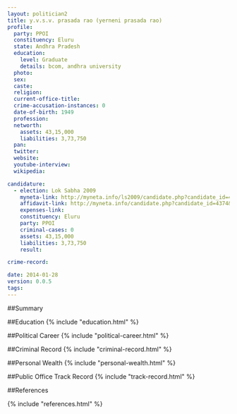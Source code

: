 ```yaml
---
layout: politician2
title: y.v.s.v. prasada rao (yerneni prasada rao)
profile: 
  party: PPOI
  constituency: Eluru
  state: Andhra Pradesh
  education: 
    level: Graduate
    details: bcom, andhra university
  photo: 
  sex: 
  caste: 
  religion: 
  current-office-title: 
  crime-accusation-instances: 0
  date-of-birth: 1949
  profession: 
  networth: 
    assets: 43,15,000
    liabilities: 3,73,750
  pan: 
  twitter: 
  website: 
  youtube-interview: 
  wikipedia: 

candidature: 
  - election: Lok Sabha 2009
    myneta-link: http://myneta.info/ls2009/candidate.php?candidate_id=4374
    affidavit-link: http://myneta.info/candidate.php?candidate_id=4374&scan=original
    expenses-link: 
    constituency: Eluru 
    party: PPOI
    criminal-cases: 0
    assets: 43,15,000
    liabilities: 3,73,750
    result:  

crime-record: 

date: 2014-01-28
version: 0.0.5
tags: 
---
```

##Summary


##Education
{% include "education.html" %}


##Political Career
{% include "political-career.html" %}


##Criminal Record
{% include "criminal-record.html" %}


##Personal Wealth
{% include "personal-wealth.html" %}


##Public Office Track Record
{% include "track-record.html" %}


##References


{% include "references.html" %}